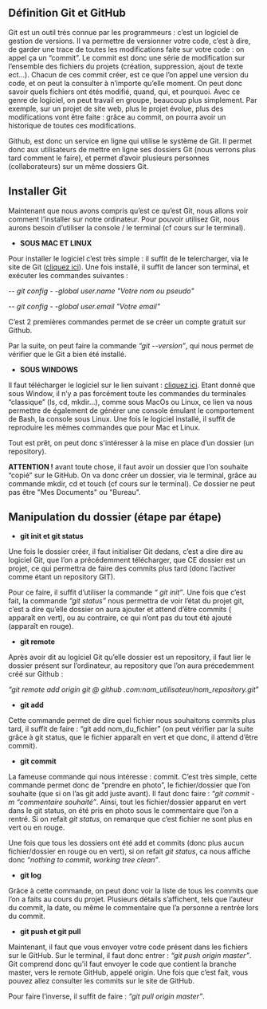 ## Définition Git et GitHub
Git est un outil très connue par les programmeurs : c’est un logiciel de gestion de versions. Il va permettre de versionner votre code, c’est à dire, de garder une trace de toutes les modifications faite sur votre code : on appel ça un “commit”. Le commit est donc une série de modification sur l’ensemble des fichiers du projets (création, suppression, ajout de texte ect…). Chacun de ces commit créer, est ce que l’on appel une version du code, et on peut la consulter à n’importe qu’elle moment. On peut donc savoir quels fichiers ont étés modifié, quand, qui, et pourquoi. Avec ce genre de logiciel, on peut travail en groupe, beaucoup plus simplement. Par exemple, sur un projet de site web, plus le projet évolue, plus des modifications vont être faite : grâce au commit, on pourra avoir un historique de toutes ces modifications.

  

Github, est donc un service en ligne qui utilise le système de Git. Il permet donc aux utilisateurs de mettre en ligne ses dossiers Git (nous verrons plus tard comment le faire), et permet d’avoir plusieurs personnes (collaborateurs) sur un même dossiers Git.

## Installer Git
Maintenant que nous avons compris qu’est ce qu’est Git, nous allons voir comment l’installer sur notre ordinateur. Pour pouvoir utilisez Git, nous aurons besoin d’utiliser la console / le terminal (cf cours sur le terminal).

- **SOUS MAC ET LINUX**

Pour installer le logiciel c’est très simple : il suffit de le telercharger, via le site de Git ([cliquez ici](**[http://git-scm.com/downloads](http://git-scm.com/downloads)**)). Une fois installé, il suffit de lancer son terminal, et exécuter les commandes suivantes :

-- *git config - -global user.name "Votre nom ou pseudo"*

-- *git config - -global user.email "Votre email"*

C’est 2 premières commandes permet de se créer un compte gratuit sur Github.

Par la suite, on peut faire la commande *“git --version”*, qui nous permet de vérifier que le Git a bien été installé.

- **SOUS WINDOWS**

Il faut télécharger le logiciel sur le lien suivant : [cliquez ici](**[http://msysgit.github.io](http://msysgit.github.io)**).  Etant donné que sous Window, il n’y a pas forcément toute les commandes du terminales “classique” (ls, cd, mkdir…), comme sous MacOs ou Linux, ce lien va nous permettre de également de générer une console émulant le comportement de Bash, la console sous Linux. 
Une fois le logiciel installé, il suffit de reproduire les mêmes commandes que pour Mac et Linux.

Tout est prêt, on peut donc s'intéresser à la mise en place d’un dossier (un repository).

**ATTENTION !** avant toute chose, il faut avoir un dossier que l’on souhaite “copié” sur le GitHub. On va donc créer un dossier, via le terminal, grâce au commande mkdir, cd et touch (cf cours sur le terminal). Ce dossier ne peut pas être "Mes Documents" ou "Bureau".

## Manipulation du dossier (étape par étape)

- **git init et git status**

Une fois le dossier créer, il faut initialiser Git dedans, c’est a dire dire au logiciel Git, que l’on a précédemment télécharger, que CE dossier est un projet, ce qui permettra de faire des commits plus tard (donc l’activer comme étant un repository GIT).

  

Pour ce faire, il suffit d’utiliser la commande *“ git init”*. Une fois que c’est fait, la commande *“git status”* nous permettra de voir l’état du projet git, c’est a dire qu’elle dossier on aura ajouter et attend d’être commits ( apparaît en vert), ou au contraire, ce qui n’ont pas du tout été ajouté (apparaît en rouge).

- **git remote**

Après avoir dit au logiciel Git qu’elle dossier est un repository, il faut lier le dossier présent sur l’ordinateur, au repository que l’on aura précedemment créé sur Github :

*“git remote add origin git @ github .com:nom_utilisateur/nom_repository.git*”

- **git add**

Cette commande permet de dire quel fichier nous souhaitons commits plus tard, il suffit de faire : “git add nom_du_fichier” (on peut vérifier par la suite grâce à git status, que le fichier apparaît en vert et que donc, il attend d’être commit).

- **git commit**

La fameuse commande qui nous intéresse : commit. C’est très simple, cette commande permet donc de “prendre en photo”, le fichier/dossier que l’on souhaite (que si on l’as git add juste avant). Il faut donc faire : *“git commit -m “commentaire souhaité”*. Ainsi, tout les fichier/dossier apparut en vert dans le git status, on été pris en photo sous le commentaire que l’on a rentré. Si on refait *git status*, on remarque que c’est fichier ne sont plus en vert ou en rouge.

Une fois que tous les dossiers ont été add et commits (donc plus aucun fichier/dossier en rouge ou en vert), si on refait *git status*, ca nous affiche donc *“nothing to commit, working tree clean”*.

- **git log**

Grâce à cette commande, on peut donc voir la liste de tous les commits que l’on a faits au cours du projet. Plusieurs détails s’affichent, tels que l’auteur du commit, la date, ou même le commentaire que l’a personne a rentrée lors du commit.

- **git push et git pull**

Maintenant, il faut que vous envoyer votre code présent dans les fichiers sur le GitHub.
Sur le terminal, il faut donc entrer : *“git push origin master”*.
Git comprend donc qu'il faut envoyer le code que contient la branche master, vers le remote GitHub, appelé origin.
Une fois que c’est fait, vous pouvez allez consulter les commits sur le site de GitHub.  

Pour faire l’inverse, il suffit de faire : *“git pull origin master”*.
